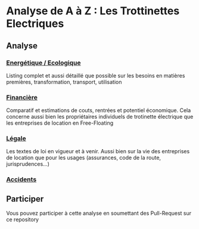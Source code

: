 # Analyse de A à Z : Les Trottinettes Electriques



## Analyse

### [Energétique / Ecologique](energetique.md)

Listing complet et aussi détaillé que possible sur les besoins en matières premières,
transformation, transport, utilisation

### [Financière](financier.md)

Comparatif et estimations de couts, rentrées et potentiel économique. Cela concerne aussi
bien les propriétaires individuels de trotinette électrique que les entreprises de location
en Free-Floating

### [Légale](legal.md)

Les textes de loi en vigueur et à venir. Aussi bien sur la vie des entreprises de location
que pour les usages (assurances, code de la route, jurisprudences...)

### [Accidents](accidents.md)

## Participer

Vous pouvez participer à cette analyse en soumettant des Pull-Request sur ce repository
